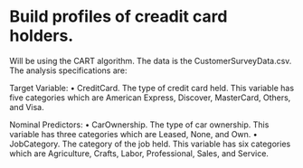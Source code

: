 # Build profiles of creadit card holders.  

Will be using the CART algorithm. The data is the CustomerSurveyData.csv. The analysis specifications are:

Target Variable:
•	CreditCard. The type of credit card held.  This variable has five categories which are American Express, Discover, MasterCard, Others, and Visa.

Nominal Predictors:
•	CarOwnership. The type of car ownership.  This variable has three categories which are Leased, None, and Own.
•	JobCategory. The category of the job held.  This variable has six categories which are Agriculture, Crafts, Labor, Professional, Sales, and Service.
